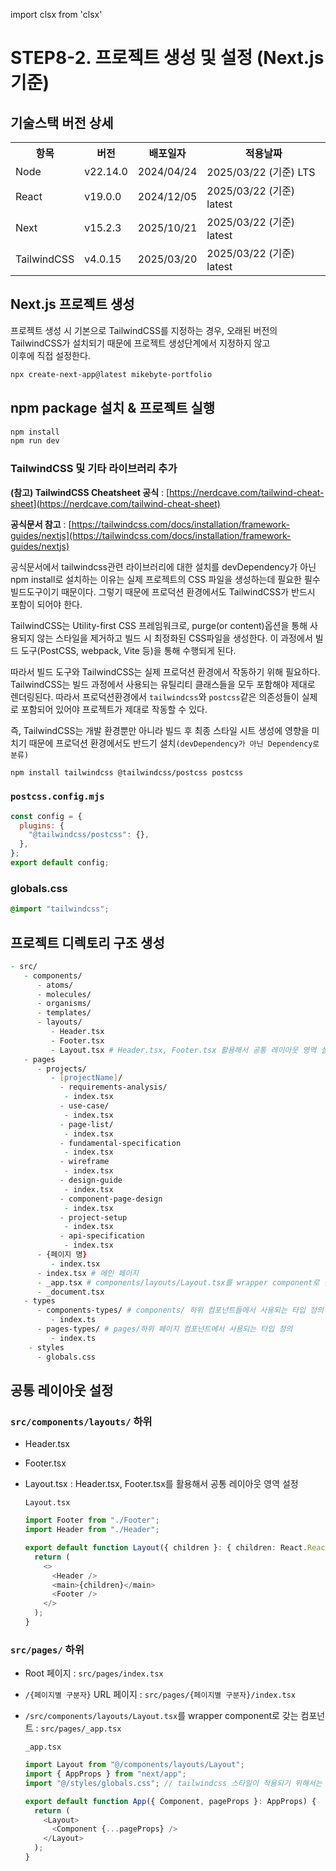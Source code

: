 import clsx from 'clsx'

# STEP8-2. 프로젝트 생성 및 설정 (Next.js 기준)

## 기술스택 버전 상세

<table className={clsx('custom-table')}>
    <tr>
        <th>항목</th>
        <th>버전</th>
        <th>배포일자</th>
        <th>적용날짜</th>
    </tr>
    <tr>
        <td>Node</td>
        <td>v22.14.0</td>
        <td>2024/04/24</td>
        <td>2025/03/22 (기준) LTS</td>
    </tr>
    <tr>
        <td>React</td>
        <td>v19.0.0</td>
        <td>2024/12/05</td>
        <td>2025/03/22 (기준) latest</td>
    </tr>
    <tr>
        <td>Next</td>
        <td>v15.2.3</td>
        <td>2025/10/21</td>
        <td>2025/03/22 (기준) latest</td>
    </tr>
    <tr>
        <td>TailwindCSS</td>
        <td>v4.0.15</td>
        <td>2025/03/20</td>
        <td>2025/03/22 (기준) latest</td>
    </tr>
</table>

## Next.js 프로젝트 생성

프로젝트 생성 시 기본으로 TailwindCSS를 지정하는 경우, 오래된 버전의 TailwindCSS가 설치되기 때문에 프로젝트 생성단계에서 지정하지 않고  
이후에 직접 설정한다.

```zsh
npx create-next-app@latest mikebyte-portfolio
```

## npm package 설치 & 프로젝트 실행

```zsh
npm install
npm run dev
```

### TailwindCSS 및 기타 라이브러리 추가

**(참고) TailwindCSS Cheatsheet 공식** : [https://nerdcave.com/tailwind-cheat-sheet](https://nerdcave.com/tailwind-cheat-sheet)

**공식문서 참고** : [https://tailwindcss.com/docs/installation/framework-guides/nextjs](https://tailwindcss.com/docs/installation/framework-guides/nextjs)

공식문서에서 tailwindcss관련 라이브러리에 대한 설치를 devDependency가 아닌 npm install로 설치하는 이유는 실제 프로젝트의 CSS 파일을 생성하는데 필요한 필수 빌드도구이기 때문이다.
그렇기 때문에 프로덕션 환경에서도 TailwindCSS가 반드시 포함이 되어야 한다.

TailwindCSS는 Utility-first CSS 프레임워크로, purge(or content)옵션을 통해 사용되지 않는 스타일을 제거하고 빌드 시 최정화된 CSS파일을 생성한다.
이 과정에서 빌드 도구(PostCSS, webpack, Vite 등)을 통해 수행되게 된다.

따라서 빌드 도구와 TailwindCSS는 실제 프로덕션 환경에서 작동하기 위해 필요하다.  
TailwindCSS는 빌드 과정에서 사용되는 유틸리티 클래스들을 모두 포함해야 제대로 렌더링된다. 따라서 프로덕션환경에서 `tailwindcss`와 `postcss`같은 의존성들이 실제로 포함되어 있어야 프로젝트가 제대로 작동할 수 있다.

즉, TailwindCSS는 개발 환경뿐만 아니라 빌드 후 최종 스타일 시트 생성에 영향을 미치기 때문에 프로덕션 환경에서도 반드기 설치`(devDependency가 아닌 Dependency로 분류)`

```zsh
npm install tailwindcss @tailwindcss/postcss postcss
```

### `postcss.config.mjs`

```js
const config = {
  plugins: {
    "@tailwindcss/postcss": {},
  },
};
export default config;
```

### globals.css

```css
@import "tailwindcss";
```

## 프로젝트 디렉토리 구조 생성

```zsh
- src/
   - components/
      - atoms/
      - molecules/
      - organisms/
      - templates/
      - layouts/
         - Header.tsx
         - Footer.tsx
         - Layout.tsx # Header.tsx, Footer.tsx 활용해서 공통 레이아웃 영역 설정
   - pages
      - projects/
         - [projectName]/
           - requirements-analysis/
            - index.tsx
           - use-case/
            - index.tsx
           - page-list/
            - index.tsx
           - fundamental-specification
            - index.tsx
           - wireframe
            - index.tsx
           - design-guide
            - index.tsx
           - component-page-design
            - index.tsx
           - project-setup
            - index.tsx
           - api-specification
            - index.tsx
      - {페이지 명}
         - index.tsx
      - index.tsx # 메인 페이지
      - _app.tsx # components/layouts/Layout.tsx를 wrapper component로 갖는 컴포넌트
      - _document.tsx
   - types
      - components-types/ # components/ 하위 컴포넌트들에서 사용되는 타입 정의
         - index.ts
      - pages-types/ # pages/하위 페이지 컴포넌트에서 사용되는 타입 정의
         - index.ts
    - styles
      - globals.css
```

## 공통 레이아웃 설정

### `src/components/layouts/` 하위

- Header.tsx
- Footer.tsx
- Layout.tsx : Header.tsx, Footer.tsx를 활용해서 공통 레이아웃 영역 설정

  `Layout.tsx`

  ```ts
  import Footer from "./Footer";
  import Header from "./Header";

  export default function Layout({ children }: { children: React.ReactNode }) {
    return (
      <>
        <Header />
        <main>{children}</main>
        <Footer />
      </>
    );
  }
  ```

### `src/pages/` 하위

- Root 페이지 : `src/pages/index.tsx`

- `/{페이지별 구분자}` URL 페이지 : `src/pages/{페이지별 구분자}/index.tsx`

- `/src/components/layouts/Layout.tsx`를 wrapper component로 갖는 컴포넌트 : `src/pages/_app.tsx`

  `_app.tsx`

  ```ts
  import Layout from "@/components/layouts/Layout";
  import { AppProps } from "next/app";
  import "@/styles/globals.css"; // tailwindcss 스타일이 적용되기 위해서는 _app.tsx에서 globals.css를 import 해줘야 한다.

  export default function App({ Component, pageProps }: AppProps) {
    return (
      <Layout>
        <Component {...pageProps} />
      </Layout>
    );
  }
  ```
